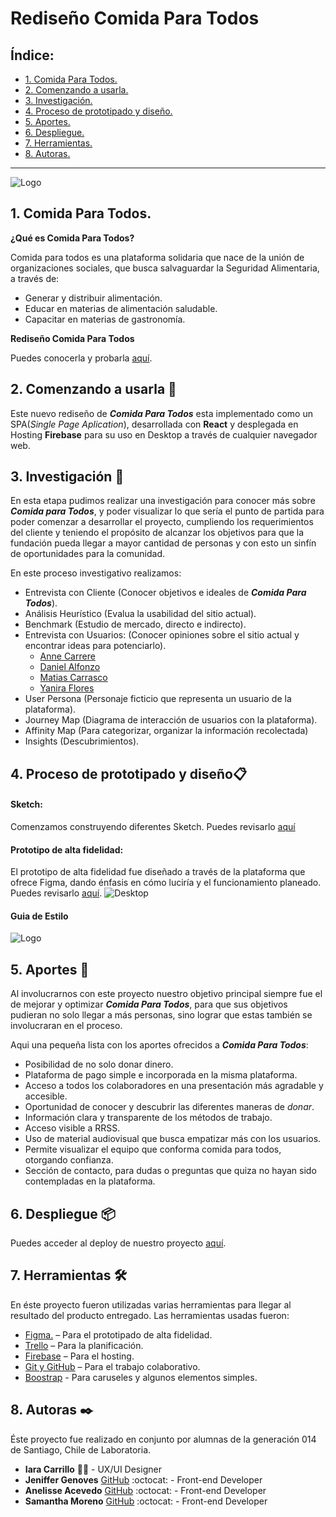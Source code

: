 # Rediseño Comida Para Todos

## Índice:

* [1. Comida Para Todos.](#1-Comida-Para-Todos)
* [2. Comenzando a usarla.](#2-Comenzando-a-usarla)
* [3. Investigación.](#3-Investigación)
* [4. Proceso de prototipado y diseño.](#4-Proceso-de-Prototipado-y-diseño)
* [5. Aportes.](#5-Aportes)
* [6. Despliegue.](#10-Despliegue)
* [7. Herramientas.](#7-Herramientas)
* [8. Autoras.](#8-Autoras)

***

![Logo](src/images/Readme/3.png)

## 1. Comida Para Todos.

**¿Qué es Comida Para Todos?**

Comida para todos es una plataforma solidaria que nace de la unión de organizaciones sociales, que busca salvaguardar la Seguridad Alimentaria, a través de:

- Generar y distribuir alimentación.
- Educar en materias de alimentación saludable.
- Capacitar en materias de gastronomía.

**Rediseño Comida Para Todos**

Puedes conocerla y probarla [aquí](https://comida-paratodos.web.app/).

## 2. Comenzando a usarla 🚀

Este nuevo rediseño de ***Comida Para Todos*** esta implementado como un SPA(*Single Page Aplication*), desarrollada con **React** y desplegada en Hosting **Firebase** para su uso en Desktop a través de cualquier navegador web.

## 3. Investigación :busts_in_silhouette:

En esta etapa pudimos realizar una investigación para conocer más sobre ***Comida para Todos***, y poder visualizar lo que sería el punto de partida para poder comenzar a desarrollar el proyecto, cumpliendo los requerimientos del cliente y teniendo el propósito de alcanzar los objetivos para que la fundación pueda llegar a mayor cantidad de personas y con esto un sinfín de oportunidades para la comunidad.

En este proceso investigativo realizamos:

- Entrevista con Cliente (Conocer objetivos e ideales de ***Comida Para Todos***).
- Análisis Heurístico (Evalua la usabilidad del sitio actual).
- Benchmark (Estudio de mercado, directo e indirecto).
- Entrevista con Usuarios: (Conocer opiniones sobre el sitio actual y encontrar ideas para potenciarlo).
    - [Anne Carrere](https://drive.google.com/file/d/1PecRQcU9cwgfxkNmqEYRPWdkKLkxk8r5/view)
    - [Daniel Alfonzo](https://drive.google.com/file/d/1TSiZQgKV1YDS8qR3Uh9BWe2yYANnCpTw/view)
    - [Matias Carrasco](https://drive.google.com/file/d/1qgdxpoAPZppx7yUh1mZcpMoqlnWHeG0w/view)
    - [Yanira Flores](https://drive.google.com/file/d/1pYVRCxuhVBrEMKq-IAvme8p_XG9clCtZ/view)
- User Persona (Personaje ficticio que representa un usuario de la plataforma).
- Journey Map (Diagrama de interacción de usuarios con la plataforma).
- Affinity Map (Para categorizar, organizar la información recolectada)
- Insights (Descubrimientos).

## 4. Proceso de prototipado y diseño📋

#### Sketch:
Comenzamos construyendo diferentes Sketch.
Puedes revisarlo [aquí](https://www.figma.com/file/05HHF7BKZ4ydeePsR6vgSm/Comida-Para-Todos?node-id=1%3A2)

#### Prototipo de alta fidelidad:
El prototipo de alta fidelidad fue diseñado a través de la plataforma que ofrece Figma, dando énfasis en cómo luciría y el funcionamiento planeado.
Puedes revisarlo [aquí](https://www.figma.com/file/05HHF7BKZ4ydeePsR6vgSm/Comida-Para-Todos?node-id=1060%3A16).
![Desktop](src/images/Readme/desktop.png)

#### Guia de Estilo

![Logo](src/images/Readme/style.jpg)

## 5. Aportes 🧡

Al involucrarnos con este proyecto nuestro objetivo principal siempre fue el de mejorar y optimizar ***Comida Para Todos***, para que sus objetivos pudieran no solo llegar a más personas, sino lograr que estas también se involucraran en el proceso.

Aqui una pequeña lista con los aportes ofrecidos a ***Comida Para Todos***:

- Posibilidad de no solo donar dinero.
- Plataforma de pago simple e incorporada en la misma plataforma.
- Acceso a todos los colaboradores en una presentación más agradable y accesible.
- Oportunidad de conocer y descubrir las diferentes maneras de *donar*.
- Información clara y transparente de los métodos de trabajo.
- Acceso visible a RRSS.
- Uso de material audiovisual que busca empatizar más con los usuarios.
- Permite visualizar el equipo que conforma comida para todos, otorgando confianza.
- Sección de contacto, para dudas o preguntas que quiza no hayan sido contempladas en la plataforma.

## 6. Despliegue 📦

Puedes acceder al deploy de nuestro proyecto [aquí](https://comida-paratodos.web.app/).

## 7. Herramientas 🛠️

En éste proyecto fueron utilizadas varias herramientas para llegar al resultado del producto entregado.
Las herramientas usadas fueron:

* [Figma.](https://www.figma.com/file/05HHF7BKZ4ydeePsR6vgSm/Comida-Para-Todos?node-id=1153%3A3130) – Para el prototipado de alta fidelidad.
* [Trello](https://trello.com/b/15mYPGhr/comida-para-todos) – Para la planificación.
* [Firebase](https://firebase.google.com) – Para el hosting.
* [Git y GitHub](https://github.com/xsamynox/comida-para-todos) – Para el trabajo colaborativo.
* [Boostrap](https://getbootstrap.com/) - Para caruseles y algunos elementos simples.


## 8. Autoras ✒️

Éste proyecto fue realizado en conjunto por alumnas de la generación 014 de Santiago, Chile de Laboratoria.

* **Iara Carrillo** 📝✨ - UX/UI Designer
* **Jeniffer Genoves** [GitHub](https://github.com/JenifferGenoves) :octocat: - Front-end Developer
* **Anelisse Acevedo** [GitHub](https://github.com/aneacevedo) :octocat: - Front-end Developer
* **Samantha Moreno** [GitHub](https://github.com/xsamynox) :octocat: - Front-end Developer
